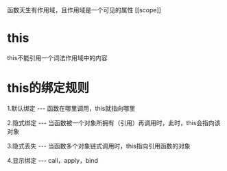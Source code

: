 函数天生有作用域，且作用域是一个可见的属性 [[scope]]


# this
this不能引用一个词法作用域中的内容

# this的绑定规则
1.默认绑定 --- 函数在哪里调用，this就指向哪里

<!-- 默认绑定认为，this最终指向某一个作用域 -->

2.隐式绑定 --- 当函数被一个对象所拥有（引用）再调用时，此时，this会指向该对象



3.隐式丢失 --- 当函数多个对象链式调用时，this指向引用函数的对象



4.显示绑定 --- call，apply，bind
